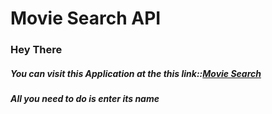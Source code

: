 # Movie Search API
### Hey There
##### You can visit this Application at the this link::[Movie Search](https://murmuring-journey-37051.herokuapp.com/)
##### All you need to do is enter its name 